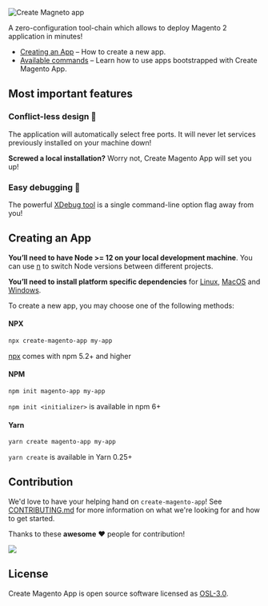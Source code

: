 ![Create Magneto app](https://user-images.githubusercontent.com/29531824/104042050-9dfd1600-51e2-11eb-9d96-b8e34b754235.png)

A zero-configuration tool-chain which allows to deploy Magento 2 application in minutes!

- [Creating an App](https://docs.create-magento-app.com/getting-started/getting-started) – How to create a new app.
- [Available commands](https://docs.create-magento-app.com/getting-started/available-commands) – Learn how to use apps bootstrapped with Create Magento App.

## Most important features

### Conflict-less design 🤝

The application will automatically select free ports. It will never let services previously installed on your machine down!

**Screwed a local installation?** Worry not, Create Magento App will set you up!

### Easy debugging 🐛

The powerful [XDebug tool](https://docs.create-magento-app.com/usage-guide/enabling-xdebug) is a single command-line option flag away from you!

## Creating an App

**You’ll need to have Node >= 12 on your local development machine**. You can use [n](https://www.npmjs.com/package/n) to switch Node versions between different projects.

**You’ll need to install platform specific dependencies** for [Linux](https://docs.create-magento-app.com/getting-started/prerequisites/installation-on-linux), [MacOS](https://docs.create-magento-app.com/getting-started/prerequisites/installation-on-macos) and [Windows](https://docs.create-magento-app.com/getting-started/prerequisites/windows-requirements).

To create a new app, you may choose one of the following methods:

#### NPX

```bash
npx create-magento-app my-app
```

[npx](https://medium.com/@maybekatz/introducing-npx-an-npm-package-runner-55f7d4bd282b) comes with npm 5.2+ and higher

#### NPM

```bash
npm init magento-app my-app
```

`npm init <initializer>` is available in npm 6+

#### Yarn

```bash
yarn create magento-app my-app
```

`yarn create` is available in Yarn 0.25+


## Contribution

We'd love to have your helping hand on `create-magento-app`! See [CONTRIBUTING.md](./CONTRIBUTING.md) for more information on what we're looking for and how to get started.

Thanks to these **awesome** :heart: people for contribution!

<a href="https://github.com/scandipwa/create-magento-app/graphs/contributors">
<img src="https://contributors-img.web.app/image?repo=scandipwa/create-magento-app" />
</a>

## License

Create Magento App is open source software licensed as [OSL-3.0](./LICENSE).
